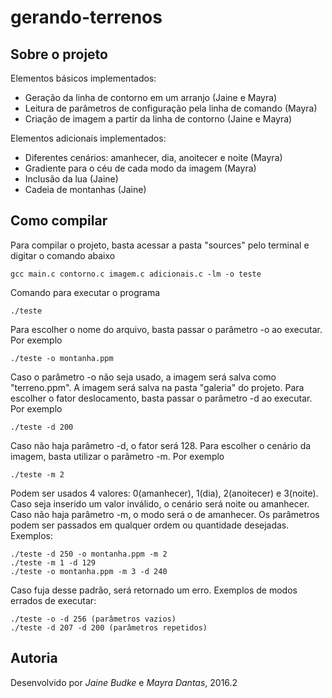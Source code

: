 # gerando-terrenos

## Sobre o projeto
Elementos básicos implementados:
- Geração da linha de contorno em um arranjo (Jaine e Mayra)
- Leitura de parâmetros de configuração pela linha de comando (Mayra)
- Criação de imagem a partir da linha de contorno (Jaine e Mayra)
        
Elementos adicionais implementados:
- Diferentes cenários: amanhecer, dia, anoitecer e noite (Mayra)
- Gradiente para o céu de cada modo da imagem (Mayra)
- Inclusão da lua (Jaine)
- Cadeia de montanhas (Jaine)


## Como compilar
Para compilar o projeto, basta acessar a pasta "sources" pelo terminal e digitar o comando abaixo

    gcc main.c contorno.c imagem.c adicionais.c -lm -o teste
    
Comando para executar o programa
    
    ./teste

Para escolher o nome do arquivo, basta passar o parâmetro -o ao executar. Por exemplo

    ./teste -o montanha.ppm
    
Caso o parâmetro -o não seja usado, a imagem será salva como "terreno.ppm".
A imagem será salva na pasta "galeria" do projeto.
Para escolher o fator deslocamento, basta passar o parâmetro -d ao executar. Por exemplo

    ./teste -d 200
    
Caso não haja parâmetro -d, o fator será 128.
Para escolher o cenário da imagem, basta utilizar o parâmetro -m. Por exemplo

    ./teste -m 2
    
Podem ser usados 4 valores: 0(amanhecer), 1(dia), 2(anoitecer) e 3(noite).
Caso seja inserido um valor inválido, o cenário será noite ou amanhecer.
Caso não haja parâmetro -m, o modo será o de amanhecer.
Os parâmetros podem ser passados em qualquer ordem ou quantidade desejadas. Exemplos:

    ./teste -d 250 -o montanha.ppm -m 2
    ./teste -m 1 -d 129
    ./teste -o montanha.ppm -m 3 -d 240
    
Caso fuja desse padrão, será retornado um erro. Exemplos de modos errados de executar:
    
    ./teste -o -d 256 (parâmetros vazios)
    ./teste -d 207 -d 200 (parâmetros repetidos)



## Autoria
Desenvolvido por _Jaine Budke_ e  _Mayra Dantas_, 2016.2
